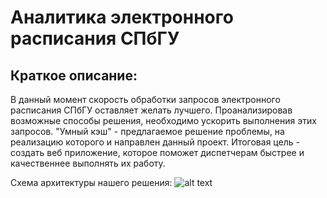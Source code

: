 # Аналитика электронного расписания СПбГУ
## Краткое описание:
В данный момент скорость обработки запросов электронного расписания СПбГУ оставляет желать лучшего. Проанализировав возможные способы решения, необходимо ускорить выполнения этих запросов. "Умный кэш" - предлагаемое решение проблемы, на реализацию которого и направлен данный проект. Итоговая цель - создать веб приложение, которое поможет диспетчерам быстрее и качественнее выполнять их работу. 

Схема архитектуры нашего решения:
![alt text](https://sun9-46.userapi.com/c854524/v854524277/19e026/pUq9oZh3RqY.jpg)
